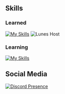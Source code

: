 Skills
---
### Learned
[![My Skills](https://skillicons.dev/icons?i=html,css,discord,bots,py,git,github,flask,linux,visualstudio,vscode,raspberrypi,mongo&perline=10)](https://skillicons.dev)
![](https://jewishlewish.github.io/Fullmoon/assets/img/LunesHost.svg "Lunes Host")
### Learning
[![My Skills](https://skillicons.dev/icons?i=rust,regex&perline=10)](https://skillicons.dev)

Social Media
---
[![Discord Presence](https://lanyard.cnrad.dev/api/491266830674034699)](https://discord.com/users/491266830674034699)

